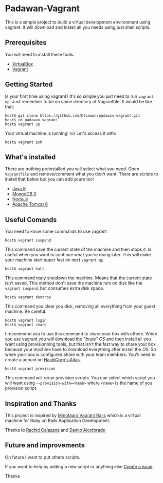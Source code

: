 # Padawan-Vagrant
This is a simple project to build a virtual development environment using vagrant. It will download and install all you needs using just shell scripts.

## Prerequisites
You will need to install these tools.
* [VirtualBox](https://www.virtualbox.org)
* [Vagrant](http://vagrantup.com)

## Getting Started
Is your first time using vagrant? It's so simple you just need to run `vagrant up`. Just remember to be on same directory of Vagrantfile.
It would be like that:
    
    host$ git clone https://github.com/Dlimaun/padawan-vagrant.git
    host$ cd padawan-vagrant`
    host$ vagrant up

Your virtual machine is running! \o/
Let's access it with:

    host$ vagrant ssh

## What's installed
There are nothing preinstalled you will select what you need.
Open `Vagrantfile` and remove/comment what you don't want.
There are scripts to install that below but you can add yours too!
* [Java 8](http://java.com/)
* [MongoDB 3](https://www.mongodb.org)
* [NodeJs](https://nodejs.org/)
* [Apache Tomcat 8](http://tomcat.apache.org/)

## Useful Comands
You need to know some commands to use vagrant

    host$ vagrant suspend
This command save the current state of the machine and then stops it. Is useful when you want to continue what you're doing later. This will make your machine start super fast on next `vagrant up`.

    host$ vagrant halt
This command realy shutdown the machine. Means that the current state isn't saved. This method don't save the machine ram on disk like the `vagrant suspend`, but consumes extra disk space.

    host$ vagrant destroy
This command you clear you disk, removing all everything from your guest machine. Be careful.

    host$ vagrant login
    host$ vagrant share
I recommend you to use this command to share your box with others. When you use vagrant you will download the *"brute" OS* and then install all you want using provisionning tools, but that isn't the fast way to share your box because your machine have to download everything after install the *OS*. So when your box is configured share with your team members. You'll need to create a acount on [HashiCorp's Atlas](https://atlas.hashicorp.com/account/new).

    host$ vagrant provision
This command will rerun provision scripts. You can select which script you will want using `--provision-with=<name>` where `<name>` is the name of you provision script.

## Inspiration and Thanks
This project is inspired by [Minotauro Vagrant Rails](https://github.com/pragmaticivan/minotauro_vagrant_rails) which is a virtual machine for Ruby on Rails Application Development.

Thanks to [Rachid Calazans](https://github.com/rachidcalazans) and [Danilo Alcoforado]()

## Future and improvements
On future I want to put others scripts.

If you want to help by adding a new script or anything else [Create a issue](https://github.com/Dlimaun/Padawan-Vagrant/issues/new).

Thanks